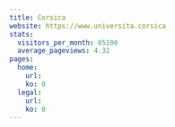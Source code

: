 ```yaml
---
title: Corsica
website: https://www.universita.corsica
stats:
  visitors_per_month: 85100
  average_pageviews: 4.32
pages:
  home: 
    url: 
    ko: 0
  legal: 
    url: 
    ko: 0
---
```

